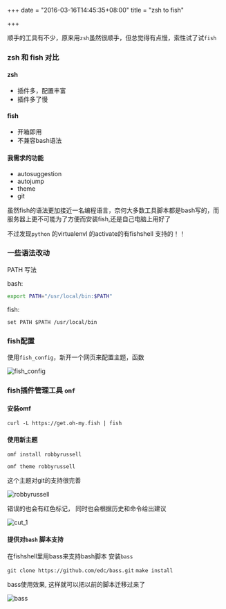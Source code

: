 +++
date = "2016-03-16T14:45:35+08:00"
title = "zsh to fish"

+++

顺手的工具有不少，原来用`zsh`虽然很顺手，但总觉得有点慢，索性试了试`fish`


### zsh 和 fish 对比

#### zsh 

* 插件多，配置丰富 
* 插件多了慢

#### fish 

* 开箱即用 
* 不兼容bash语法

#### 我需求的功能

* autosuggestion
* autojump
* theme
* git

虽然fish的语法更加接近一名编程语言，奈何大多数工具脚本都是bash写的，而服务器上更不可能为了方便而安装fish,还是自己电脑上用好了

不过发现`python` 的virtualenvl 的activate的有fishshell 支持的！！

### 一些语法改动

PATH 写法

bash:

```bash
export PATH="/usr/local/bin:$PATH"
```

fish:

```fish
set PATH $PATH /usr/local/bin
```

### fish配置

使用`fish_config`，新开一个网页来配置主题，函数

<img src="/img/fish_config.png" alt="fish_config">

### fish插件管理工具 `omf`

#### 安装omf

`curl -L https://get.oh-my.fish | fish`

#### 使用新主题

`omf install robbyrussell` 

`omf theme robbyrussell` 

这个主题对git的支持很完善

<img src="/img/robbyrussell.png" alt="robbyrussell">

错误的也会有红色标记， 同时也会根据历史和命令给出建议

<img src="/img/cut_1.png" alt="cut_1">


#### 提供对`bash` 脚本支持

在fishshell里用bass来支持bash脚本
安装`bass`

`git clone https://github.com/edc/bass.git`
`make install`

bass使用效果, 这样就可以把以前的脚本迁移过来了

<img src="/img/bass.png" alt="bass">
